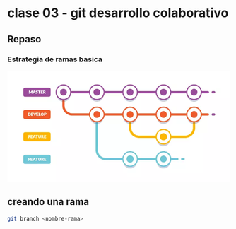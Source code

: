 # clase 03 - git desarrollo colaborativo

## Repaso

### Estrategia de ramas basica
![estructuras-ramas](_ref/estrategiaBranches.webp)

## creando una rama

```sh
git branch <nombre-rama>
```